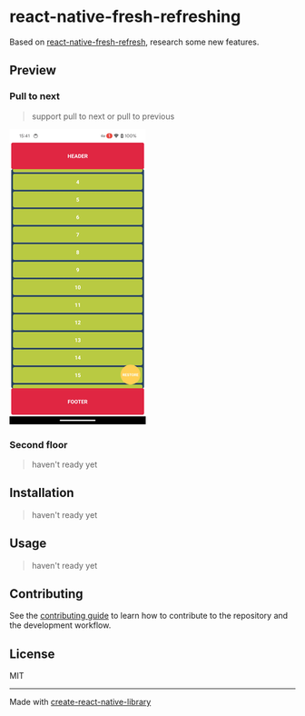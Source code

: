# react-native-fresh-refreshing

Based on [react-native-fresh-refresh](https://github.com/4TWIGGERS/), research some new features.

## Preview

### Pull to next

> support pull to next or pull to previous

<img alt='PullToNext' src="./preview/PullToNext_W_240.gif" width='240'>

### Second floor

> haven't ready yet

## Installation

> haven't ready yet

## Usage

> haven't ready yet

## Contributing

See the [contributing guide](CONTRIBUTING.md) to learn how to contribute to the repository and the development workflow.

## License

MIT

---

Made with [create-react-native-library](https://github.com/callstack/react-native-builder-bob)
